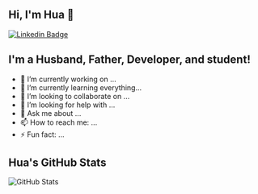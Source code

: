 ## Hi, I'm Hua 👋

[![Linkedin Badge](https://img.shields.io/badge/-aemooooon-blue?style=flat-square&logo=Linkedin&logoColor=white&link=https://www.linkedin.com/in/aemooooon/)](https://www.linkedin.com/in/aemooooon/)

<!--
**aemooooon/aemooooon** is a ✨ _special_ ✨ repository because its `README.md` (this file) appears on your GitHub profile.

Here are some ideas to get you started:
-->

## I'm a Husband, Father, Developer, and student!

- 🔭  I’m currently working on ...
- 🌱  I’m currently learning everything...
- 👯  I’m looking to collaborate on ...
- 🤔  I’m looking for help with ...
- 💬  Ask me about ...
- 📫  How to reach me: ...
- ⚡  Fun fact: ...


## Hua's GitHub Stats
![GitHub Stats](https://github-readme-stats.vercel.app/api?username=aemooooon&hide=["stars"]&show_icons=true&title_color=fff&icon_color=79ff97&text_color=9f9f9f&bg_color=151515)
